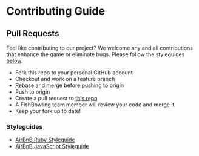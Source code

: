 # Contributing Guide

## Pull Requests

Feel like contributing to our project? We welcome any and all contributions that enhance the game or eliminate bugs. Please follow the styleguides [below](https://github.com/sea-otters-2017/fish_bowling/blob/master/CONTIBUTING.md#styleguides).

* Fork this repo to your personal GitHub account
* Checkout and work on a feature branch
* Rebase and merge before pushing to origin
* Push to origin
* Create a pull request to [this repo](https://github.com/sea-otters-2017/fish_bowling)
* A FishBowling team member will review your code and merge it
* Keep your fork up to date!

### Styleguides
* [AirBnB Ruby Styleguide](https://github.com/airbnb/ruby)
* [AirBnB JavaScript Styleguide](https://github.com/airbnb/javascript)

